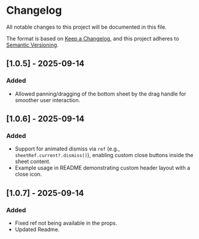 # Changelog

All notable changes to this project will be documented in this file.

The format is based on [Keep a Changelog](https://keepachangelog.com/en/1.0.0/),
and this project adheres to [Semantic Versioning](https://semver.org/).

## [1.0.5] - 2025-09-14
### Added
- Allowed panning/dragging of the bottom sheet by the drag handle for smoother user interaction.

## [1.0.6] - 2025-09-14
### Added
- Support for animated dismiss via `ref` (e.g., `sheetRef.current?.dismiss()`), enabling custom close buttons inside the sheet content.
- Example usage in README demonstrating custom header layout with a close icon.

## [1.0.7] - 2025-09-14
### Added
- Fixed ref not being available in the props.
- Updated Readme.